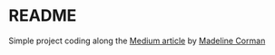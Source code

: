 # README

Simple project coding along the [Medium article](https://medium.com/better-programming/adding-authentication-to-your-application-with-bcrypt-and-json-web-tokens-8bf449de3b2b) by [Madeline Corman](https://github.com/MACorman/) 
